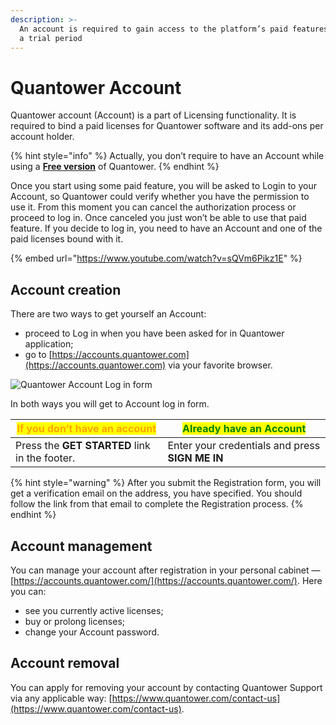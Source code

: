 ```yaml
---
description: >-
  An account is required to gain access to the platform’s paid features even for
  a trial period
---
```


# Quantower Account

Quantower account (Account) is a part of Licensing functionality. It is required to bind a paid licenses for Quantower software and its add-ons per account holder.

{% hint style="info" %}
Actually, you don’t require to have an Account while using a [**Free version**](quantower-licenses.md#just-a-free-version) of Quantower.
{% endhint %}

Once you start using some paid feature, you will be asked to Login to your Account, so Quantower could verify whether you have the permission to use it. From this moment you can cancel the authorization process or proceed to log in. Once canceled you just won’t be able to use that paid feature. If you decide to log in, you need to have an Account and one of the paid licenses bound with it.

{% embed url="https://www.youtube.com/watch?v=sQVm6Pikz1E" %}

## Account creation

There are two ways to get yourself an Account:&#x20;

* proceed to Log in when you have been asked for in Quantower application;&#x20;
* go to [https://accounts.quantower.com](https://accounts.quantower.com) via your favorite browser.



![Quantower Account Log in form](https://lh5.googleusercontent.com/W4Plz6PIEosVP3gIaprdWE3wDWsKDTZlSCG8fh3a47hM9Mx9jxgq6nmj\_x8yI02fa2ykPKfa73g79EOc9Jv7DzP15saDc6S-V4rNA\_VCKGCFerll6we2m5M1odzBIJjtlBtTbYmA)

In both ways you will get to Account log in form.&#x20;

| <mark style="color:orange;">**If you don’t have an account**</mark> | <mark style="color:green;">**Already have an Account**</mark> |
| ------------------------------------------------------------------- | ------------------------------------------------------------- |
| Press the **GET STARTED** link in the footer.                       | Enter your credentials and press **SIGN ME IN**               |

{% hint style="warning" %}
After you submit the Registration form, you will get a verification email on the address, you have specified. You should follow the link from that email to complete the Registration process.
{% endhint %}

## Account management

You can manage your account after registration in your personal cabinet — [https://accounts.quantower.com/](https://accounts.quantower.com/). Here you can:&#x20;

* see you currently active licenses;
* buy or prolong licenses;
* change your Account password.

## Account removal

You can apply for removing your account by contacting Quantower Support via any applicable way: [https://www.quantower.com/contact-us](https://www.quantower.com/contact-us).
